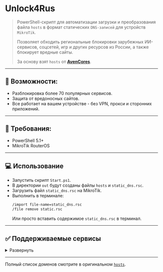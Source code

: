 # Unlock4Rus

> PowerShell-скрипт для автоматизации загрузки и преобразования файла `hosts` в формат статических `DNS-записей` для
> устройств `MikroTik`.
>
> Позволяет обходить региональные блокировки зарубежных ИИ-сервисов, соцсетей, игр и других ресурсов из России, а также
> блокирует вредные сайты.
>
> За основу взят `hosts` от **[AvenCores](https://github.com/AvenCores/Unlock_AI_and_EN_Services_for_Russia)**.

---

## 🌟 Возможности:

- Разблокировка более 70 популярных сервисов.
- Защита от вредоносных сайтов.
- Все работает на вашем устройстве - без VPN, прокси и сторонних приложений.

---

## 🎯 Требования:

- PowerShell 5.1+
- MikroTik RouterOS

---

## 💻 Использование

- Запустить скрипт `Start.ps1`.
- В директории `out` будут созданы файлы `hosts` и `static_dns.rsc`.
- Загрузить файл `static_dns.rsc` на MikroTik.
- Выполнить в терминале:
  ``` bash
  /import file-name=static_dns.rsc
  /file remove static.rsc
   ```
  Или просто вставить содержимое `static_dns.rsc` в терминал.

---

## ✅ Поддерживаемые сервисы

<details>
  <summary>Развернуть</summary>

### 🛠️ Разработка

- GitHub (API & Copilot)
- JetBrains (Datalore, Plugins, CDN)
- Google AI API

### 🧠 ИИ-сервисы

- ChatGPT / OpenAI (включая Sora)
- Claude
- Grok
- Gemini
- Google AI Studio / NotebookLM / Labs
- Microsoft Copilot
- GitHub Copilot

### 🎵 Музыка

- Spotify
- Tidal
- Deezer

### 📱 Социальные сети

- Instagram
- TikTok
- Truth Social
- Guilded
- 4PDA

### 📈 Продуктивность

- Notion
- Canva
- Intel
- Dell
- Weather.com
- Imgur
- Web Archive

### 🚫 Блокировка вредных сайтов

* Скримеры: `only-fans.*`, `onlyfans.wtf`
* IP-логгеры: `iplogger.org`, `grabify.org` и др.

</details>

---

Полный список доменов смотрите в оригинальном
[`hosts`](https://github.com/AvenCores/Unlock_AI_and_EN_Services_for_Russia/blob/main/source/system/etc/hosts).
